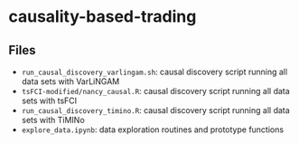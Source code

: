 # causality-based-trading


## Files
* `run_causal_discovery_varlingam.sh`: causal discovery script running all data sets with VarLiNGAM
* `tsFCI-modified/nancy_causal.R`: causal discovery script running all data sets with tsFCI
* `run_causal_discovery_timino.R`: causal discovery script running all data sets with TiMINo
* `explore_data.ipynb`: data exploration routines and prototype functions